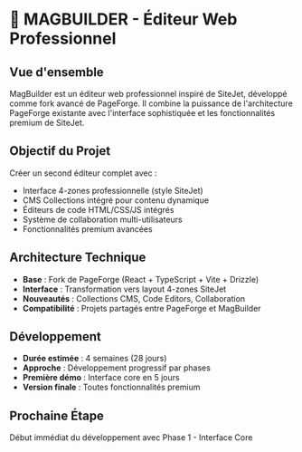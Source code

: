 # 🎯 MAGBUILDER - Éditeur Web Professionnel

## Vue d'ensemble
MagBuilder est un éditeur web professionnel inspiré de SiteJet, développé comme fork avancé de PageForge. Il combine la puissance de l'architecture PageForge existante avec l'interface sophistiquée et les fonctionnalités premium de SiteJet.

## Objectif du Projet
Créer un second éditeur complet avec :
- Interface 4-zones professionnelle (style SiteJet)
- CMS Collections intégré pour contenu dynamique
- Éditeurs de code HTML/CSS/JS intégrés
- Système de collaboration multi-utilisateurs
- Fonctionnalités premium avancées

## Architecture Technique
- **Base** : Fork de PageForge (React + TypeScript + Vite + Drizzle)
- **Interface** : Transformation vers layout 4-zones SiteJet
- **Nouveautés** : Collections CMS, Code Editors, Collaboration
- **Compatibilité** : Projets partagés entre PageForge et MagBuilder

## Développement
- **Durée estimée** : 4 semaines (28 jours)
- **Approche** : Développement progressif par phases
- **Première démo** : Interface core en 5 jours
- **Version finale** : Toutes fonctionnalités premium

## Prochaine Étape
Début immédiat du développement avec Phase 1 - Interface Core